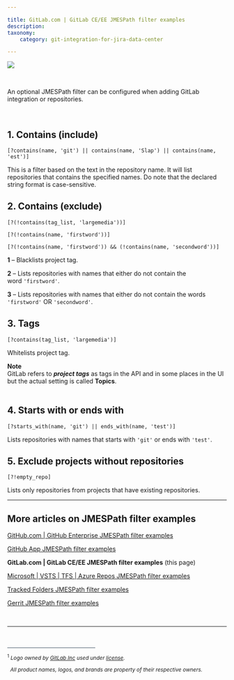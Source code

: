 ```yaml
---

title: GitLab.com | GitLab CE/EE JMESPath filter examples
description:
taxonomy:
    category: git-integration-for-jira-data-center

---
```


![](/wp-content/uploads/gitlab-mobile-custom1.png)

<br>

An optional JMESPath filter can be configured when adding GitLab integration or repositories.

<br>

## 1\. Contains (include)

`[?contains(name, 'git') || contains(name, 'Slap') || contains(name, 'est')]`

This is a filter based on the text in the repository name. It will list repositories that contains the specified names. Do note that the declared string format is case-sensitive.

## 2\. Contains (exclude)

```
[?(!contains(tag_list, 'largemedia'))]

[?(!contains(name, 'firstword'))]

[?(!contains(name, 'firstword')) && (!contains(name, 'secondword'))]
```

**1** – Blacklists project tag.

**2** – Lists repositories with names that either do not contain the word `'firstword'`.

**3** – Lists repositories with names that either do not contain the words `'firstword'` OR `'secondword'`.

## 3\. Tags

`[?contains(tag_list, 'largemedia')]`

Whitelists project tag.

<div class="bbb-callout bbb--note">
    <div class="irow">
    <div class="ilogobox">
        <span class="logoimg"></span>
    </div>
    <div class="imsgbox">
        <b>Note</b><br>
        GitLab refers to <b><i>project tags</i></b> as tags in the API and in some places in the UI but the actual setting is called <b>Topics</b>.
    </div>
    </div>
</div>
<br>


## 4\. Starts with or ends with

`[?starts_with(name, 'git') || ends_with(name, 'test')]`

Lists repositories with names that starts with `'git'` or ends with `'test'`.

## 5\. Exclude projects without repositories

`[?!empty_repo]`

Lists only repositories from projects that have existing repositories.

<hr>

## More articles on JMESPath filter examples

[GitHub.com \| GitHub Enterprise JMESPath filter examples](/git-integration-for-jira-data-center/GitHub-GitHub-Enterprise-JMESPath-filter-examples-gij-self-managed)

[GitHub App JMESPath filter examples](/git-integration-for-jira-data-center/GitHub-App-JMESPath-filter-examples-gij-self-managed)

**GitLab.com \| GitLab CE/EE JMESPath filter examples** (this page)

[Microsoft \| VSTS \| TFS \| Azure Repos JMESPath filter examples](/git-integration-for-jira-data-center/Microsoft-VSTS-TFS-Azure-Repos-JMESPath-filter-examples-gij-self-managed)

[Tracked Folders JMESPath filter examples](/git-integration-for-jira-data-center/Tracked-Folders-JMESPath-filter-examples-gij-self-managed)

[Gerrit JMESPath filter examples](/git-integration-for-jira-data-center/Gerrit-JMESPath-filter-examples-gij-self-managed)

<br>
<hr>

<!-- FOOTNOTE -->
<br>
<br>
<div style='border-top: 1px solid #456; width: 40%; padding-bottom: 12px'></div>
<div style='font-size: 12px;'>
    <sup>1</sup> <i>Logo owned by <a href='https://gitlab.com/' target='_blank'>GitLab Inc</a> used under <a href='https://creativecommons.org/licenses/by-nc-sa/4.0/' target='_blank'>license</a>.
    <p>&nbsp;&nbsp;All product names, logos, and brands are property of their respective owners.</p></i>
</div>

